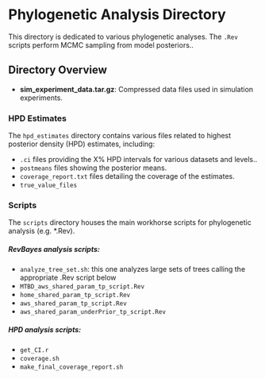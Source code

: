 # Phylogenetic Analysis Directory

This directory is dedicated to various phylogenetic analyses. The `.Rev` scripts perform MCMC sampling from model posteriors.. 

## Directory Overview

- **sim_experiment_data.tar.gz**: Compressed data files used in simulation experiments.

### HPD Estimates

The `hpd_estimates` directory contains various files related to highest posterior density (HPD) estimates, including:
- `.ci` files providing the X% HPD intervals for various datasets and levels..
- `postmeans` files showing the posterior means.
- `coverage_report.txt` files detailing the coverage of the estimates.
- `true_value_files`


### Scripts

The `scripts` directory houses the main workhorse scripts for phylogenetic analysis (e.g. *.Rev).

##### RevBayes analysis scripts:
- `analyze_tree_set.sh`: this one analyzes large sets of trees calling the appropriate .Rev script below
- `MTBD_aws_shared_param_tp_script.Rev`
- `home_shared_param_tp_script.Rev`
- `aws_shared_param_tp_script.Rev`
- `aws_shared_param_underPrior_tp_script.Rev`

##### HPD analysis scripts:
- `get_CI.r`
- `coverage.sh`
- `make_final_coverage_report.sh`

